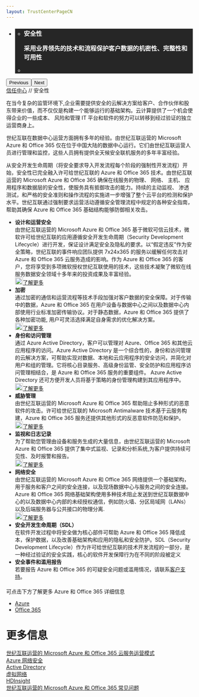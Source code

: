 ```yaml
---
layout: TrustCenterPageCN
---
```

<div class="row-fluid">
   <div class="span">
      <div>
         <div id="HeroWrapper" data-cols="1" data-view1="1" data-view2="1" data-view3="1" data-view4="1" class="row-fluid wider hero grid-container">
            <div class="span bp0-col-1-1 bp1-col-1-1 bp2-col-1-1 bp3-col-1-1">
               <div bi:type="slideshow" class="slideshow slideshow-hero hero" xmlns:bi="urn:schemas-microsoft-com:mscom:bi">
                  <ul bi:type="list" class="slides">
                     <li id="slide-1" bi:index="0" selectBi="">
                        <div class="heroitem light-foreground" bi:type="heroitem">
                           <div class="media" bi:parenttitle="t1">
                              <a href="" bi:track="False" bi:titleflag="t1" bi:index="0">
                                 <div data-picture="" data-alt="You are in control of your data" data-disable-swap-below="">
                                    <div data-src="../Images/MS_TrustCenter_Homepage_Header_Security.jpg"></div>
                                    <noscript></noscript>
                                 </div>
                              </a>
                           </div>
                           <div class="text" bi:type="cta">
                              <div class="text-container">
                                 <div class="box" style="background: rgba(0,0,0,.85); color: #FFFFFF;">
                                    <ul bi:type="list" class="headerCaption subpageHeaderCaption">
                                       <li class="box-title">
                                          <h3 class="box-title" bi:type="title" bi:title="t1" style="color: #FFFFFF;">安全性
                                          <p>采用业界领先的技术和流程保护客户数据的机密性、完整性和可用性</p>
                                          </h3>
                                       </li>
                                       <li class="box-actions box-description"><a target="_self" class="mscom-link" href=""></a></li>
                                    </ul>
                                 </div>
                              </div>
                           </div>
                        </div>
                     </li>
                  </ul>
                  <div class="navigation international" bi:track="false">
                     <div class="grid-container settop" data-title-text="Go To Slide "></div>
                  </div>
                  <div class="prev-next" bi:track="false"><button class="prev"><span class="icon-left" aria-hidden="true"></span><span class="screen-reader-text">Previous</span></button><button class="next"><span class="icon-right" aria-hidden="true"></span><span class="screen-reader-text">Next</span></button></div>
                  <div id="play-pause" class="play-pause" style="display:none">
                     <div class="pause"><button id="pauseButton" class="pause_button"><span class="icon-pause" aria-hidden="true"></span><span class="screen-reader-text">Pause</span></button></div>
                     <div class="play"><button id="playButton" class="play_button"><span class="icon-play" aria-hidden="true"></span><span class="screen-reader-text">Play</span></button></div>
                  </div>
               </div>
            </div>
         </div>
         <div id="BreadcrumbWrapper" data-cols="1" data-view1="1" data-view2="1" data-view3="1" data-view4="1" class="row-fluid grid-container mscom-grid-container breadcrumbs">
            <div class="span bp0-col-1-1 bp1-col-1-1 bp2-col-1-1 bp3-col-1-1"><a target="_self" class="mscom-link" href="../default.html">信任中心</a> // 安全性
            </div>
         </div>
         <div id="ContentWrapper" data-cols="2" data-view1="1" data-view2="2" data-view3="2" data-view4="2" class="row-fluid subpageBody">
            <div class="span bp0-col-1-1 bp2-col-2-1 bp3-col-2-1 bp1-col-2-2">
               <p>在当今复杂的监管环境下,企业需要提供安全的云解决方案给客户、合作伙伴和股东带来价值，而不仅仅是构建一个能够运行的基础架构。云计算提供了一个机会使得企业的一些成本、 风险和管理 IT 平台和软件的努力可以转移到经过验证的独立运营商身上。
               </p>
               <p>世纪互联在数据中心运营方面拥有多年的经验。由世纪互联运营的 Microsoft Azure 和 Office 365 仅在位于中国大陆的数据中心运行。它们由世纪互联运营人员进行管理和监控，这些人员拥有提供全天候安全联机服务的多年丰富经验。
               </p>
               <p>从安全开发生命周期（将安全要求导入开发流程每个阶段的强制性开发流程）开始，安全性已完全融入许可给世纪互联的 Azure 和 Office 365 技术。由世纪互联运营的 Microsoft Azure 和 Office 365 确保在线服务的物理、 网络、 主机、 应用程序和数据层的安全性，使服务具有抵御攻击的能力。持续的主动监视、 渗透测试，和严格的安全准则和操作流程的实施进一步增强了整个云平台的检测和保护水平。世纪互联通过强制要求运营活动遵循安全管理流程中规定的各种安全指南，帮助其确保 Azure 和 Office 365 基础结构能够防御相关攻击。
               </p>
                    <ul>
                        <li><span><strong>设计和运营安全</strong><br/>由世纪互联运营的 Microsoft Azure 和 Office 365 基于微软可信云技术，微软许可给世纪互联的应用遵循安全开发生命周期（Security Development Lifecycle）进行开发，保证设计满足安全及隐私的要求。以“假定违反”作为安全策略，世纪互联的事件响应团队提供 7x24x365 的服务以缓解任何攻击对 Azure 和 Office 365 云服务造成的影响。作为 Azure 和 Office 365 的客户，您将享受到多项微软授权世纪互联使用的技术，这些技术凝聚了微软在线服务数据安全领域十多年来的投资成果及丰富经验。</span>
                        <br/>
                        <a target="_self" class="mscom-link withArrow" href="../security/designopsecurity.html"><img src="https://c.s-microsoft.com/en-us/CMSImages/Arrow-nobg.png?version=4af37876-de78-d419-6f89-7890a74d4158" class="mscom-image" alt="Arrow | Navigate To Encryption" width="21" height="19">了解更多</a>
                        </li>
                        <li><span><strong>加密</strong><br/>通过加密的通信和运营流程等技术手段加强对客户数据的安全保障。对于传输中的数据，Azure 和 Office 365 在用户设备与数据中心之间以及数据中心内部使用行业标准加密传输协议。对于静态数据，Azure 和 Office 365 提供了各种加密功能, 用户可灵活选择满足自身需求的优化解决方案。</span>
                        <br/>
                        <a target="_self" class="mscom-link withArrow" href="../security/encryption.html"><img src="https://c.s-microsoft.com/en-us/CMSImages/Arrow-nobg.png?version=4af37876-de78-d419-6f89-7890a74d4158" class="mscom-image" alt="Arrow | Navigate To Encryption" width="21" height="19">了解更多</a>
                        </li>
                        <li><span><strong>身份和访问管理</strong><br/>通过 Azure Active Directory，客户可以管理对 Azure、Office 365 和其他云应用程序的访问。Azure Active Directory 是一个综合性的，身份和访问管理的云解决方案，可帮助实现对数据、本地和云应用程序的安全访问，并简化对用户和组的管理。它将核心目录服务、高级身份监管、安全防护和应用程序访问管理相结合，是 Azure 和 Office 365 服务的重要组件。 Azure Active Directory 还可方便开发人员将基于策略的身份管理构建到其应用程序中。</span>
                        <br/>
                        <a target="_self" class="mscom-link withArrow" href="../security/identity.html"><img src="https://c.s-microsoft.com/en-us/CMSImages/Arrow-nobg.png?version=4af37876-de78-d419-6f89-7890a74d4158" class="mscom-image" alt="Arrow | Navigate To Encryption" width="21" height="19">了解更多</a>
                        </li>
                        <li><span><strong>威胁管理</strong><br/>由世纪互联运营的 Microsoft Azure 和 Office 365 帮助阻止多种形式的恶意软件的攻击。许可给世纪互联的 Microsoft Antimalware 技术基于云服务构建，Azure 和 Office 365 服务还提供其他形式的反恶意软件防范和保护。</span>
                        <br/>
                        <a target="_self" class="mscom-link withArrow" href="../security/threatmanagement.html"><img src="https://c.s-microsoft.com/en-us/CMSImages/Arrow-nobg.png?version=4af37876-de78-d419-6f89-7890a74d4158" class="mscom-image" alt="Arrow | Navigate To Encryption" width="21" height="19">了解更多</a>
                        </li>
                        <li><span><strong>监视和日志记录</strong><br/>为了帮助您管理由设备和服务生成的大量信息，由世纪互联运营的 Microsoft Azure 和 Office 365 提供了集中式监视、记录和分析系统,为客户提供持续可见性、及时报警和报告。</span>
                        <br/>
                        <a target="_self" class="mscom-link withArrow" href="../security/auditingandlogging.html"><img src="https://c.s-microsoft.com/en-us/CMSImages/Arrow-nobg.png?version=4af37876-de78-d419-6f89-7890a74d4158" class="mscom-image" alt="Arrow | Navigate To Encryption" width="21" height="19">了解更多</a>
                        </li>
                        <li><span><strong>网络安全</strong><br/>由世纪互联运营的 Microsoft Azure 和 Office 365 网络提供一个基础架构，用于服务和客户之间的安全连接，以及现场数据中心与服务之间的安全连接。Azure 和 Office 365 网络基础架构使用多种技术阻止发送到世纪互联数据中心的以及数据中心内部的未经授权通信，例如防火墙、分区局域网（LANs）以及后端服务器与公共接口的物理分离.</span>
                        <br/>
                        <a target="_self" class="mscom-link withArrow" href="../security/networksecurity.html"><img src="https://c.s-microsoft.com/en-us/CMSImages/Arrow-nobg.png?version=4af37876-de78-d419-6f89-7890a74d4158" class="mscom-image" alt="Arrow | Navigate To Encryption" width="21" height="19">了解更多</a>
                        </li>
                        <li><span><strong>安全开发生命周期（SDL）</strong><br/>在软件开发过程中将安全做为核心部件可帮助 Azure 和 Office 365 降低成本，保护数据，以及改善基础架构和应用的隐私和安全防护。SDL（Security Development Lifecycle）作为许可给世纪互联的技术开发流程的一部分，是一种经过验证的安全实践，核心的软件开发保障行为在不同的阶段被定义</span>
                        </li>
                        <li><span><strong>安全事件和滥用报告</strong><br/>若要报告 Azure 和 Office 365 的可疑安全问题或滥用情况，请联系<a target="_self" class="mscom-link" href="https://www.azure.cn/support/contact/">客户支持</a>。</span>
                        <br/>
                        <!--<a target="_self" class="mscom-link withArrow" href="#"><img src="https://c.s-microsoft.com/en-us/CMSImages/Arrow-nobg.png?version=4af37876-de78-d419-6f89-7890a74d4158" class="mscom-image" alt="Arrow | Navigate To Encryption" width="21" height="19">了解更多</a>-->
                        </li>
                    </ul>
                     <p style="margin-top:20px">可点击下方了解更多 Azure 和 Office 365 详细信息</p>
                     <ul>
                        <li><a target="_blank" class="mscom-link" href="../security/azuresecurity.html">Azure</a></li>
                        <li><a target="_blank" class="mscom-link" href="../security/office365security.html">Office 365</a></li>
                     </ul>
                 </div>
            <div class="span bp0-col-1-1 bp2-col-2-1 bp3-col-2-1 bp1-col-2-2 bp0-clear bp1-clear">
               <div id="SideBarWrapper" data-cols="1" data-view1="1" data-view2="1" data-view3="1" data-view4="1" class="row-fluid">
                  <div id="HelpfulInformation" class="span bp0-col-1-1 bp1-col-1-1 bp2-col-1-1 bp3-col-1-1">
                     <h1>更多信息</h1>
                     <!--<label><a target="_self" class="mscom-link" href="../security/default.html">Active Directory</a></label><br/>-->
                     <label><a target="_self" class="mscom-link" href="https://wacnppe.blob.core.chinacloudapi.cn/marketing-resource/documents/Windows_Azure_and_Office_365_cloud_services_business_model_operated_by_21Vianet12.pdf">世纪互联运营的 Microsoft Azure 和 Office 365 云服务运营模式</a></label><br/>
                     <label><a target="_self" class="mscom-link" href="https://wacnstorage.blob.core.chinacloudapi.cn/marketing-resource/documents/AzureNetworkSecurity_v3_Feb2015_CN_20151214.pdf">Azure 网络安全</a></label><br/>
                     <label><a target="_self" class="mscom-link" href="https://www.azure.cn/home/features/identity/">Active Directory</a></label><br/>
                     <label><a target="_self" class="mscom-link" href="https://www.azure.cn/home/features/networking/">虚拟网络</a></label><br/>
                     <label><a target="_self" class="mscom-link" href="https://www.azure.cn/home/features/hdinsight/">HDInsight</a></label><br/>
                     <label><a target="_self" class="mscom-link" href="../resources/FAQ.html">世纪互联运营的 Microsoft Azure 和 Office 365 常见问题</a></label><br/>
                  </div>
               </div>
            </div>
         </div>
      </div>
   </div>
</div>
<div class="row-fluid" data-view4="1" data-view3="1" data-view2="1" data-view1="1" data-cols="1">
   <div class="span bp0-col-1-1 bp1-col-1-1 bp2-col-1-1 bp3-col-1-1"></div>
</div>
